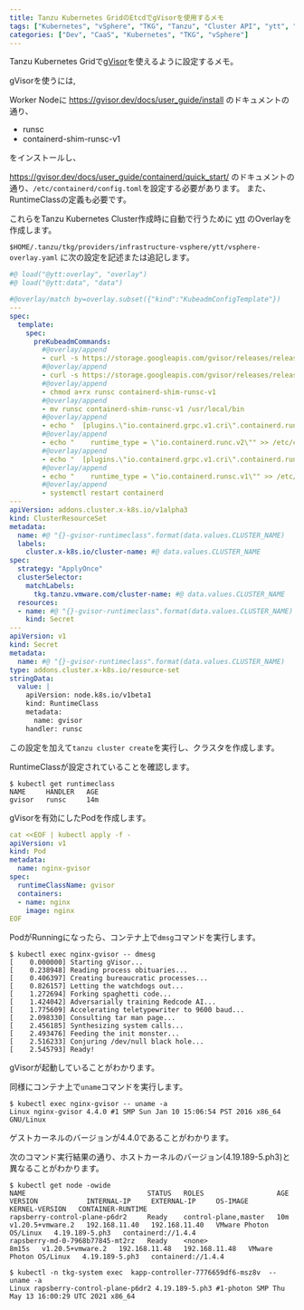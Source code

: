 ```yaml
---
title: Tanzu Kubernetes GridのEtcdでgVisorを使用するメモ
tags: ["Kubernetes", "vSphere", "TKG", "Tanzu", "Cluster API", "ytt", "gVisor", "containerd"]
categories: ["Dev", "CaaS", "Kubernetes", "TKG", "vSphere"]
---
```


Tanzu Kubernetes Gridで[gVisor](https://gvisor.dev)を使えるように設定するメモ。

gVisorを使うには,

Worker Nodeに https://gvisor.dev/docs/user_guide/install のドキュメントの通り、
* runsc
* containerd-shim-runsc-v1

をインストールし、

https://gvisor.dev/docs/user_guide/containerd/quick_start/ のドキュメントの通り、`/etc/containerd/config.toml`を設定する必要があります。
また、RuntimeClassの定義も必要です。

これらをTanzu Kubernetes Cluster作成時に自動で行うために [ytt](https://carvel.dev/ytt/) のOverlayを作成します。

`$HOME/.tanzu/tkg/providers/infrastructure-vsphere/ytt/vsphere-overlay.yaml` に次の設定を記述または追記します。

```yaml
#@ load("@ytt:overlay", "overlay")
#@ load("@ytt:data", "data")

#@overlay/match by=overlay.subset({"kind":"KubeadmConfigTemplate"})
---
spec:
  template:
    spec:
      preKubeadmCommands:
        #@overlay/append
        - curl -s https://storage.googleapis.com/gvisor/releases/release/latest/x86_64/runsc > runsc
        #@overlay/append
        - curl -s https://storage.googleapis.com/gvisor/releases/release/latest/x86_64/containerd-shim-runsc-v1 > containerd-shim-runsc-v1 
        #@overlay/append
        - chmod a+rx runsc containerd-shim-runsc-v1
        #@overlay/append
        - mv runsc containerd-shim-runsc-v1 /usr/local/bin
        #@overlay/append
        - echo "  [plugins.\"io.containerd.grpc.v1.cri\".containerd.runtimes.runc]" >> /etc/containerd/config.toml
        #@overlay/append
        - echo "    runtime_type = \"io.containerd.runc.v2\"" >> /etc/containerd/config.toml
        #@overlay/append
        - echo "  [plugins.\"io.containerd.grpc.v1.cri\".containerd.runtimes.runsc]" >> /etc/containerd/config.toml
        #@overlay/append
        - echo "    runtime_type = \"io.containerd.runsc.v1\"" >> /etc/containerd/config.toml
        #@overlay/append
        - systemctl restart containerd
---
apiVersion: addons.cluster.x-k8s.io/v1alpha3
kind: ClusterResourceSet
metadata:
  name: #@ "{}-gvisor-runtimeclass".format(data.values.CLUSTER_NAME)
  labels:
    cluster.x-k8s.io/cluster-name: #@ data.values.CLUSTER_NAME
spec:
  strategy: "ApplyOnce"
  clusterSelector:
    matchLabels:
      tkg.tanzu.vmware.com/cluster-name: #@ data.values.CLUSTER_NAME
  resources:
  - name: #@ "{}-gvisor-runtimeclass".format(data.values.CLUSTER_NAME)
    kind: Secret
---
apiVersion: v1
kind: Secret
metadata:
  name: #@ "{}-gvisor-runtimeclass".format(data.values.CLUSTER_NAME)
type: addons.cluster.x-k8s.io/resource-set
stringData:
  value: |
    apiVersion: node.k8s.io/v1beta1
    kind: RuntimeClass
    metadata:
      name: gvisor
    handler: runsc
```

この設定を加えて`tanzu cluster create`を実行し、クラスタを作成します。

RuntimeClassが設定されていることを確認します。

```
$ kubectl get runtimeclass
NAME     HANDLER   AGE
gvisor   runsc     14m
```

gVisorを有効にしたPodを作成します。

```yaml
cat <<EOF | kubectl apply -f -
apiVersion: v1
kind: Pod
metadata:
  name: nginx-gvisor
spec:
  runtimeClassName: gvisor
  containers:
  - name: nginx
    image: nginx
EOF
```

PodがRunningになったら、コンテナ上で`dmsg`コマンドを実行します。

```
$ kubectl exec nginx-gvisor -- dmesg
[    0.000000] Starting gVisor...
[    0.238948] Reading process obituaries...
[    0.406397] Creating bureaucratic processes...
[    0.826157] Letting the watchdogs out...
[    1.272694] Forking spaghetti code...
[    1.424042] Adversarially training Redcode AI...
[    1.775609] Accelerating teletypewriter to 9600 baud...
[    2.098330] Consulting tar man page...
[    2.456185] Synthesizing system calls...
[    2.493476] Feeding the init monster...
[    2.516233] Conjuring /dev/null black hole...
[    2.545793] Ready!
```

gVisorが起動していることがわかります。

同様にコンテナ上で`uname`コマンドを実行します。

```
$ kubectl exec nginx-gvisor -- uname -a
Linux nginx-gvisor 4.4.0 #1 SMP Sun Jan 10 15:06:54 PST 2016 x86_64 GNU/Linux
```

ゲストカーネルのバージョンが4.4.0であることがわかります。

次のコマンド実行結果の通り、ホストカーネルのバージョン(4.19.189-5.ph3)と異なることがわかります。

```
$ kubectl get node -owide
NAME                              STATUS   ROLES                  AGE     VERSION            INTERNAL-IP     EXTERNAL-IP     OS-IMAGE                 KERNEL-VERSION   CONTAINER-RUNTIME
rapsberry-control-plane-p6dr2     Ready    control-plane,master   10m     v1.20.5+vmware.2   192.168.11.40   192.168.11.40   VMware Photon OS/Linux   4.19.189-5.ph3   containerd://1.4.4
rapsberry-md-0-7968b77845-mt2rz   Ready    <none>                 8m15s   v1.20.5+vmware.2   192.168.11.48   192.168.11.48   VMware Photon OS/Linux   4.19.189-5.ph3   containerd://1.4.4

$ kubectl -n tkg-system exec  kapp-controller-7776659df6-msz8v  -- uname -a
Linux rapsberry-control-plane-p6dr2 4.19.189-5.ph3 #1-photon SMP Thu May 13 16:00:29 UTC 2021 x86_64
```